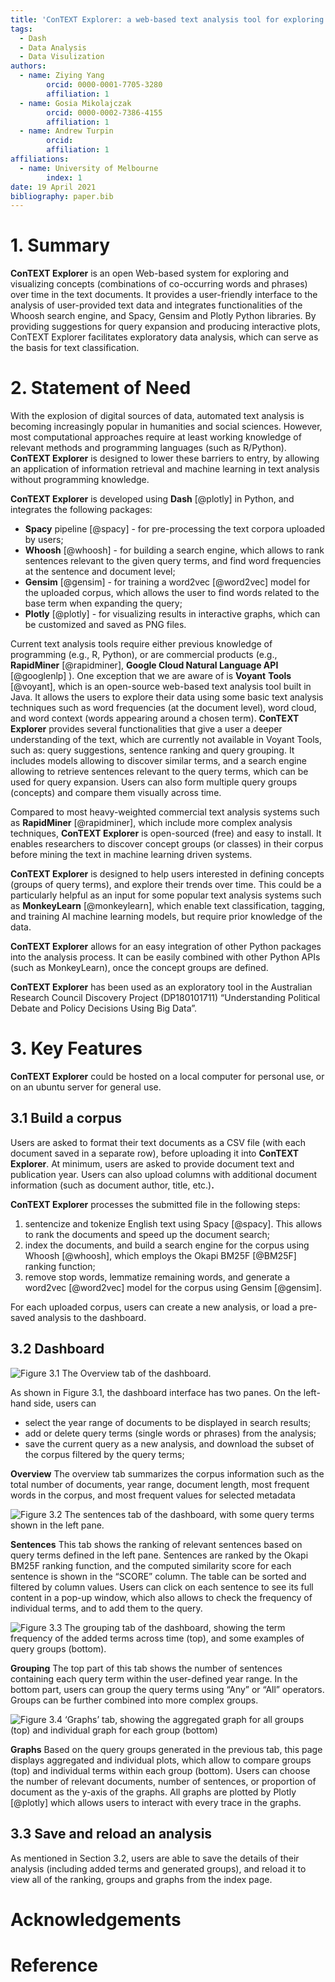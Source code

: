 ```yaml
---
title: 'ConTEXT Explorer: a web-based text analysis tool for exploring and visualizing concepts across time'
tags:
  - Dash
  - Data Analysis
  - Data Visulization
authors:
  - name: Ziying Yang
        orcid: 0000-0001-7705-3280
        affiliation: 1
  - name: Gosia Mikolajczak
        orcid: 0000-0002-7386-4155
        affiliation: 1
  - name: Andrew Turpin
        orcid:
        affiliation: 1
affiliations:
  - name: University of Melbourne
        index: 1
date: 19 April 2021
bibliography: paper.bib
---
```


# 1. Summary

**ConTEXT Explorer** is an open Web-based system for exploring and visualizing concepts (combinations of co-occurring words and phrases) over time in the text documents. It provides a user-friendly interface to the analysis of user-provided text data and integrates functionalities of the Whoosh search engine, and Spacy, Gensim and Plotly Python libraries. By providing suggestions for query expansion and producing interactive plots, ConTEXT Explorer facilitates exploratory data analysis, which can serve as the basis for text classification.

# 2. Statement of Need

With the explosion of digital sources of data, automated text analysis is becoming increasingly popular in humanities and social sciences. However, most computational approaches require at least working knowledge of relevant methods and programming languages (such as R/Python). **ConTEXT Explorer** is designed to lower these barriers to entry, by allowing an application of information retrieval and machine learning in text analysis without programming knowledge. 

**ConTEXT Explorer** is developed using **Dash** [@plotly] in Python, and integrates the following packages:

- **Spacy** pipeline [@spacy] - for pre-processing the text corpora uploaded by users;
- **Whoosh** [@whoosh] - for building a search engine, which allows to rank sentences relevant to the given query terms, and find word frequencies at the sentence and document level;
- **Gensim** [@gensim] - for training a word2vec [@word2vec] model for the uploaded corpus, which allows the user to find words related to the base term when expanding the query;
- **Plotly** [@plotly] - for visualizing results in interactive graphs, which can be customized and saved as PNG files.


Current text analysis tools require either previous knowledge of programming (e.g., R, Python), or are commercial products (e.g., **RapidMiner** [@rapidminer], **Google Cloud Natural Language API** [@googlenlp] ). One exception that we are aware of is **Voyant** **Tools** [@voyant], which is an open-source web-based text analysis tool built in Java. It allows the users to explore their data using some basic text analysis techniques such as word frequencies (at the document level), word cloud, and word context (words appearing around a chosen term). **ConTEXT Explorer** provides several functionalities that give a user a deeper understanding of the text, which are currently not available in Voyant Tools, such as: query suggestions, sentence ranking and query grouping. It includes models allowing to discover similar terms, and a search engine allowing to retrieve sentences relevant to the query terms, which can be used for query expansion. Users can also form multiple query groups (concepts) and compare them visually across time.

Compared to most heavy-weighted commercial text analysis systems such as **RapidMiner** [@rapidminer], which include more complex analysis techniques, **ConTEXT Explorer** is open-sourced (free) and easy to install. It enables researchers to discover concept groups (or classes) in their corpus before mining the text in machine learning driven systems.

**ConTEXT Explorer** is designed to help users interested in defining concepts (groups of query terms), and explore their trends over time. This could be a particularly helpful as an input for some popular text analysis systems such as **MonkeyLearn** [@monkeylearn], which enable text classification, tagging, and training AI machine learning models, but require prior knowledge of the data. 

**ConTEXT Explorer** allows for an easy integration of other Python packages into the analysis process. It can be easily combined with other Python APIs (such as MonkeyLearn), once the concept groups are defined.

**ConTEXT Explorer** has been used as an exploratory tool in the Australian Research Council Discovery Project (DP180101711) “Understanding Political Debate and Policy Decisions Using Big Data”. 

# 3. Key Features

**ConTEXT Explorer** could be hosted on a local computer for personal use, or on an ubuntu server for general use.


## 3.1 Build a corpus

Users are asked to format their text documents as a CSV file (with each document saved in a separate row), before uploading it into **ConTEXT Explorer**. At minimum, users are asked to provide document text and publication year. Users can also upload columns with additional document information (such as document author, title, etc.)**.**

**ConTEXT Explorer** processes the submitted file in the following steps:

1. sentencize and tokenize English text using Spacy [@spacy]. This allows to rank the documents and speed up the document search;
2. index the documents, and build a search engine for the corpus using Whoosh [@whoosh], which employs the Okapi BM25F [@BM25F] ranking function;
3. remove stop words, lemmatize remaining words, and generate a word2vec [@word2vec] model for the corpus using Gensim [@gensim]. 

For each uploaded corpus, users can create a new analysis, or load a pre-saved analysis to the dashboard. 


## 3.2 Dashboard
![Figure 3.1 The Overview tab of the dashboard.](https://paper-attachments.dropbox.com/s_BF58715651395C8B59D508B9A7AFBDF87128C0D6732F3C5CB80FFC81F0067860_1618206868822_overview.png)


As shown in Figure 3.1, the dashboard interface has two panes. On the left-hand side, users can 

- select the year range of documents to be displayed in search results;
- add or delete query terms (single words or phrases) from the analysis;
- save the current query as a new analysis, and download the subset of the corpus filtered by the query terms;

**Overview** The overview tab summarizes the corpus information such as the total number of documents, year range, document length, most frequent words in the corpus, and most frequent values for selected metadata

![Figure 3.2 The sentences tab of the dashboard, with some query terms shown in the left pane.](https://paper-attachments.dropbox.com/s_BF58715651395C8B59D508B9A7AFBDF87128C0D6732F3C5CB80FFC81F0067860_1618211302082_sentences.png)


**Sentences** This tab shows the ranking of relevant sentences based on query terms defined in the left pane. Sentences are ranked by the Okapi BM25F ranking function, and the computed similarity score for each sentence is shown in the “SCORE” column. The table can be sorted and filtered by column values. Users can click on each sentence to see its full content in a pop-up window, which also allows to check the frequency of individual terms, and to add them to the query.


![Figure 3.3 The grouping tab of the dashboard, showing the term frequency of the added terms across time (top), and some examples of query groups (bottom).](https://paper-attachments.dropbox.com/s_BF58715651395C8B59D508B9A7AFBDF87128C0D6732F3C5CB80FFC81F0067860_1618281338713_grouping.png)


**Grouping** The top part of this tab shows the number of sentences containing each query term within the user-defined year range.  In the bottom part, users can group the query terms using “Any” or “All” operators. Groups can be further combined into more complex groups.


![Figure 3.4 ‘Graphs’ tab, showing the aggregated graph for all groups (top) and individual graph for each group (bottom)](https://paper-attachments.dropbox.com/s_BF58715651395C8B59D508B9A7AFBDF87128C0D6732F3C5CB80FFC81F0067860_1618282796027_graphs.png)


**Graphs** Based on the query groups generated in the previous tab, this page displays aggregated and individual plots, which allow to compare groups (top) and individual terms within each group (bottom). Users can choose the number of relevant documents, number of sentences, or proportion of document as the y-axis of the graphs. All graphs are plotted by Plotly [@plotly] which allows users to interact with every trace in the graphs.


## 3.3 Save and reload an analysis

As mentioned in Section 3.2, users are able to save the details of their analysis (including added terms and generated groups), and reload it to view all of the ranking, groups and graphs from the index page.



# Acknowledgements


# Reference
